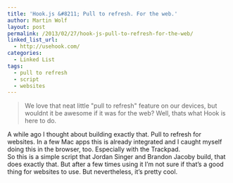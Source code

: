 ```yaml
---
title: 'Hook.js &#8211; Pull to refresh. For the web.'
author: Martin Wolf
layout: post
permalink: /2013/02/27/hook-js-pull-to-refresh-for-the-web/
linked_list_url:
  - http://usehook.com/
categories:
  - Linked List
tags:
  - pull to refresh
  - script
  - websites
---
```

> We love that neat little "pull to refresh" feature on our devices, but wouldnt it be awesome if it was for the web? Well, thats what Hook is here to do.

A while ago I thought about building exactly that. Pull to refresh for websites. In a few Mac apps this is already integrated and I caught myself doing this in the browser, too. Especially with the Trackpad.  
So this is a simple script that Jordan Singer and Brandon Jacoby build, that does exactly that. But after a few times using it I&#8217;m not sure if that&#8217;s a good thing for websites to use. But nevertheless, it&#8217;s pretty cool.